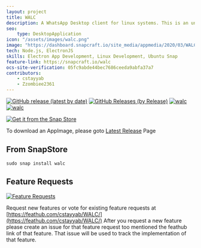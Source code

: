 ```yaml
---
layout: project
title: WALC
description: A WhatsApp Desktop client for linux systems. This is an unofficial client. Use https://web.whatsapp.com for official web client as official desktop client for linux does not exist.
seo:
    type: DesktopApplication
icon: "/assets/images/walc.png"
image: "https://dashboard.snapcraft.io/site_media/appmedia/2020/03/WALC-Preview.png"
tech: Node.js, ElectronJS
skills: Electron App Development, Linux Development, Ubuntu Snap
feature-link: https://snapcraft.io/walc
ocs-site-verification: 05fc9abde44bec7686ceeda9abfa37a7
contributors:
    - cstayyab
    - Zzombiee2361
---
```


[![GitHub release (latest by date)](https://img.shields.io/github/v/release/cstayyab/WALC?color=%2325D366&label=Latest%20Release)](https://github.com/cstayyab/WALC/releases/latest) [![GitHub Releases (by Release)](https://img.shields.io/github/downloads/cstayyab/WALC/latest/total?color=%2325D366&label=Latest%20Version%20AppImage%20Downloads&logo=Linux&logoColor=%23FFFFFF)](https://github.com/cstayyab/WALC/releases/latest) [![walc](https://snapcraft.io//walc/badge.svg)](https://snapcraft.io/walc)
[![walc](https://snapcraft.io//walc/trending.svg?name=0)](https://snapcraft.io/walc)

[![Get it from the Snap Store](https://snapcraft.io/static/images/badges/en/snap-store-black.svg)](https://snapcraft.io/walc)

To download an AppImage, please goto [Latest Release](https://github.com/cstayyab/WALC/releases/latest) Page

## From SnapStore
```
sudo snap install walc
```

## Feature Requests
[![Feature Requests](https://feathub.com/cstayyab/WALC?format=svg)](https://feathub.com/cstayyab/WALC)

Request new features or vote for existing feature requests at [https://feathub.com/cstayyab/WALC/](https://feathub.com/cstayyab/WALC/)
After you request a new feature please create an issue for that feature request too mentioned the feathub link of that feature. That issue will be used to track the implementation of that feature.
